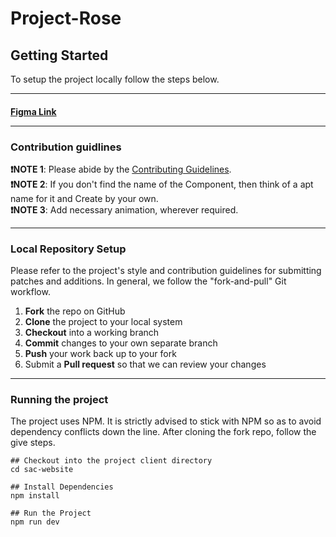 # Project-Rose

## Getting Started

To setup the project locally follow the steps below. <br>  <hr>


#### <a href="https://www.figma.com/file/v65ypn9VSVhFZ51kwyb5fq/Project-SAC?node-id=157%3A99&t=uic6xLm6YVdbq7WB-0"> <b>Figma Link</b> </a> <hr>

### Contribution guidlines


<b>❗️NOTE 1</b>: Please abide by the [Contributing Guidelines](https://github.com/Webwiznitr/Project-Rose/blob/main/CONTRIBUTING.md). <br>
<b>❗️NOTE 2</b>: If you don't find the name of the Component, then think of a apt name for it and Create by your own. <br>
<b>❗️NOTE 3</b>: Add necessary animation, wherever required.  <br>   <hr>



### Local Repository Setup

Please refer to the project's style and contribution guidelines for submitting patches and additions. In general, we follow the "fork-and-pull" Git workflow.

1.  **Fork** the repo on GitHub
2.  **Clone** the project to your local system
3.  **Checkout** into a working branch
4.  **Commit** changes to your own separate branch
5.  **Push** your work back up to your fork
6.  Submit a **Pull request** so that we can review your changes 

 <hr>

### Running the project

The project uses NPM. It is strictly advised to stick with NPM so as to avoid dependency conflicts down the line. After cloning the fork repo, follow the give steps.

```
## Checkout into the project client directory
cd sac-website

## Install Dependencies
npm install

## Run the Project
npm run dev

```
